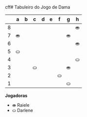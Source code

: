cff# Tabuleiro do Jogo de Dama

|   | a | b | c | d | e | f | g | h |
|---|---|---|---|---|---|---|---|---|
| 8 |   | |   |  |   |  |   | ⛂ |
| 7 | ⛂|   | |   |	 |   | ⛂ |   |
| 6 |   |  	|   |	 |   |  |   | ⛂ |
| 5 | ⛀	 |   |  		 |   |  |   |  |   |
| 4 |   | 	 |   |  		 |   |  		 |   | ⛀	  |
| 3 | 	 |	   | ⛀	 |   |	 |   | 	⛂ |   |
| 2 |   |  |   |  	|   |⛀	  |   |  |
| 1 |  |   |  |   |  |   | ⛀ |   |

**Jogadoras**


- ⛂ Raiele
- ⛀ Darlene
